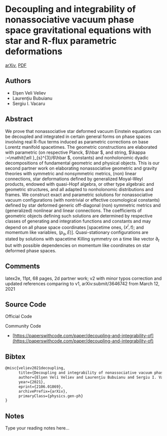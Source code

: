 
# Decoupling and integrability of nonassociative vacuum phase space gravitational equations with star and R-flux parametric deformations

[arXiv](https://arxiv.org/abs/2106.01869), [PDF](https://arxiv.org/pdf/2106.01869.pdf)

## Authors

- Elşen Veli Veliev
- Laurenţiu Bubuianu
- Sergiu I. Vacaru

## Abstract

We prove that nonassociative star deformed vacuum Einstein equations can be decoupled and integrated in certain general forms on phase spaces involving real R-flux terms induced as parametric corrections on base Lorentz manifold spacetimes. The geometric constructions are elaborated with parametric (on respective Planck, $\hbar $, and string, $\kappa :=\mathit{\ell }_{s}^{3}/6\hbar $, constants) and nonholonomic dyadic decompositions of fundamental geometric and physical objects. This is our second partner work on elaborating nonassociative geometric and gravity theories with symmetric and nonsymmetric metrics, (non) linear connections, star deformations defined by generalized Moyal-Weyl products, endowed with quasi-Hopf algebra, or other type algebraic and geometric structures, and all adapted to nonholonomic distributions and frames. We construct exact and parametric solutions for nonassociative vacuum configurations (with nontrivial or effective cosmological constants) defined by star deformed generic off-diagonal (non) symmetric metrics and (generalized) nonlinear and linear connections. The coefficients of geometric objects defining such solutions are determined by respective classes of generating and integration functions and constants and may depend on all phase space coordinates [spacetime ones, $(x^{i},t)$; and momentum like variables, $(p_{a},E$)]. Quasi-stationary configurations are stated by solutions with spacetime Killing symmetry on a time like vector $\partial _{t}$ but with possible dependencies on momentum like coordinates on star deformed phase spaces.

## Comments

latex2e, 11pt, 68 pages, 2d partner work; v2 with minor typos correction and updated references comparing to v1, arXiv:submit/3646742 from March 12, 2021

## Source Code

Official Code



Community Code

- [https://paperswithcode.com/paper/decoupling-and-integrability-of](https://paperswithcode.com/paper/decoupling-and-integrability-of)

## Bibtex

```tex
@misc{veliev2021decoupling,
      title={Decoupling and integrability of nonassociative vacuum phase space gravitational equations with star and R-flux parametric deformations}, 
      author={Elşen Veli Veliev and Laurenţiu Bubuianu and Sergiu I. Vacaru},
      year={2021},
      eprint={2106.01869},
      archivePrefix={arXiv},
      primaryClass={physics.gen-ph}
}
```

## Notes

Type your reading notes here...

